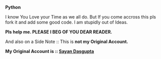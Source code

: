 **Python**

I know You Love your Time as we all do.
But If you come accross this pls fork it and add some good code.
I am stupidly out of Ideas.

**Pls help me.
PLEASE I BEG OF YOU DEAR READER.**

And also on a Side Note :: This is **not my Original Account.**

**My Original Account is :: [Sayan Dasgupta](https://github.com/Cadris)**
